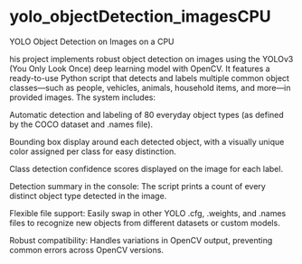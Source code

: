 # yolo_objectDetection_imagesCPU
YOLO Object Detection on Images on a CPU

his project implements robust object detection on images using the YOLOv3 (You Only Look Once) deep learning model with OpenCV. It features a ready-to-use Python script that detects and labels multiple common object classes—such as people, vehicles, animals, household items, and more—in provided images. The system includes:

Automatic detection and labeling of 80 everyday object types (as defined by the COCO dataset and .names file).

Bounding box display around each detected object, with a visually unique color assigned per class for easy distinction.

Class detection confidence scores displayed on the image for each label.

Detection summary in the console: The script prints a count of every distinct object type detected in the image.

Flexible file support: Easily swap in other YOLO .cfg, .weights, and .names files to recognize new objects from different datasets or custom models.

Robust compatibility: Handles variations in OpenCV output, preventing common errors across OpenCV versions.
